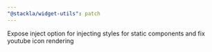 ```yaml
---
"@stackla/widget-utils": patch
---
```


Expose inject option for injecting styles for static components and fix youtube icon rendering
